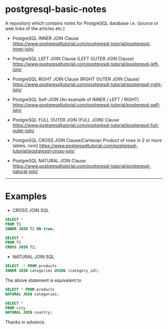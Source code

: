 # postgresql-basic-notes
A repository which contains notes for PostgreSQL database i.e. (source or web links of the articles etc.)

- PostgreSQL INNER JOIN Clause
https://www.postgresqltutorial.com/postgresql-tutorial/postgresql-inner-join/

- PostgreSQL LEFT JOIN Clause (LEFT OUTER JOIN Clause)
https://www.postgresqltutorial.com/postgresql-tutorial/postgresql-left-join/

- PostgreSQL RIGHT JOIN Clause (RIGHT OUTER JOIN Clause)
https://www.postgresqltutorial.com/postgresql-tutorial/postgresql-right-join/

- PostgreSQL Self-JOIN (An example of INNER / LEFT / RIGHT)
https://www.postgresqltutorial.com/postgresql-tutorial/postgresql-self-join/

- PostgreSQL FULL OUTER JOIN (FULL JOIN) Clause 
https://www.postgresqltutorial.com/postgresql-tutorial/postgresql-full-outer-join/

- PostgreSQL CROSS JOIN Clause(Cartesian Product of rows in 2 or more tables, nxm)
https://www.postgresqltutorial.com/postgresql-tutorial/postgresql-cross-join/

- PostgreSQL NATURAL JOIN Clause
https://www.postgresqltutorial.com/postgresql-tutorial/postgresql-natural-join/


---

# Examples

- CROSS JOIN SQL

```sql
SELECT *
FROM T1
INNER JOIN T2 ON true;
```

```sql
SELECT *
FROM T1
CROSS JOIN T2;
```

- NATURAL JOIN SQL

```sql
SELECT	* FROM products
INNER JOIN categories USING (category_id);
```

The above statement is equivalent to

```sql
SELECT * FROM products
NATURAL JOIN categories;
```

```sql
SELECT * 
FROM city
NATURAL JOIN country;
```

Thanks in advance.